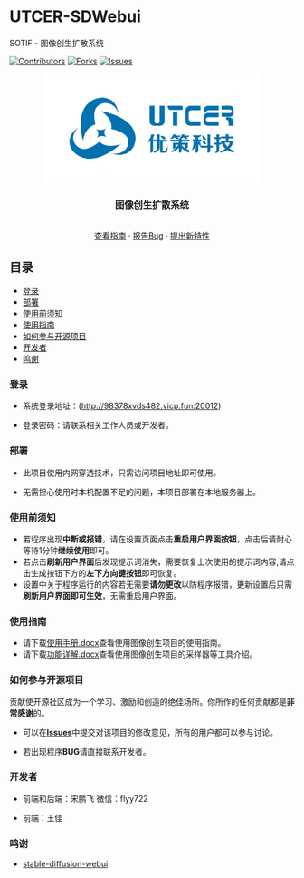 # UTCER-SDWebui
SOTIF - 图像创生扩散系统

<!-- PROJECT SHIELDS -->

[![Contributors][contributors-shield]][contributors-url]
[![Forks][forks-shield]][forks-url]
[![Issues][issues-shield]][issues-url]

<p align="center">
  <a href="https://github.com/chengxy1/UTCER-SDWebui/blob/main/README.md">
    <img src="image/logo.jpg" alt="Logo" width="384" height="192">
  </a>

  <h3 align="center">图像创生扩散系统</h3>
  <p align="center">
    <br />
    <a href="https://github.com/chengxy1/UTCER-SDWebui/blob/main/%E4%BD%BF%E7%94%A8%E6%89%8B%E5%86%8C.docx">查看指南</a>
    ·
    <a href="https://github.com/chengxy1/UTCER-SDWebui/issues">报告Bug</a>
    ·
    <a href="https://github.com/chengxy1/UTCER-SDWebui/issues">提出新特性</a>
  </p>
 
## 目录

- [登录](#登录)
- [部署](#部署)
- [使用前须知](#使用前须知)
- [使用指南](#使用指南)
- [如何参与开源项目](#如何参与开源项目)
- [开发者](#开发者)
- [鸣谢](#鸣谢)

### 登录


- 系统登录地址：(http://98378xvds482.vicp.fun:20012)

- 登录密码：请联系相关工作人员或开发者。


### 部署


- 此项目使用内网穿透技术，只需访问项目地址即可使用。

- 无需担心使用时本机配置不足的问题，本项目部署在本地服务器上。

### 使用前须知
- 若程序出现**中断或报错**，请在设置页面点击**重启用户界面按钮**，点击后请耐心等待1分钟**继续使用**即可。
- 若点击**刷新用户界面**后发现提示词消失，需要恢复上次使用的提示词内容,请点击生成按钮下方的**左下方向键按钮**即可恢复。
- 设置中关于程序运行的内容若无需要**请勿更改**以防程序报错，更新设置后只需**刷新用户界面即可生效**，无需重启用户界面。
### 使用指南

- 请下载[使用手册.docx](https://github.com/chengxy1/UTCER-SDWebui/blob/main/%E4%BD%BF%E7%94%A8%E6%89%8B%E5%86%8C.docx)查看使用图像创生项目的使用指南。
- 请下载[功能详解.docx](https://github.com/chengxy1/UTCER-SDWebui/blob/main/%E4%BD%BF%E7%94%A8%E6%89%8B%E5%86%8C.docx)查看使用图像创生项目的采样器等工具介绍。


### 如何参与开源项目


贡献使开源社区成为一个学习、激励和创造的绝佳场所。你所作的任何贡献都是**非常感谢**的。

- 可以在[**Issues**](https://github.com/chengxy1/UTCER-SDWebui/issues)中提交对该项目的修改意见，所有的用户都可以参与讨论。

- 若出现程序**BUG**请直接联系开发者。


### 开发者


- 前端和后端：宋鹏飞 微信：flyy722

- 前端：王佳


### 鸣谢


- [stable-diffusion-webui](https://github.com/AUTOMATIC1111/stable-diffusion-webui)

<!-- links -->
[contributors-shield]: https://img.shields.io/github/contributors/shaojintian/Best_README_template.svg?style=flat-square
[contributors-url]: https://github.com/chengxy1/UTCER-SDWebui/graphs/contributors
[forks-shield]: https://img.shields.io/github/forks/shaojintian/Best_README_template.svg?style=flat-square
[forks-url]: https://github.com/chengxy1/UTCER-SDWebui/forks
[stars-shield]: https://img.shields.io/github/stars/shaojintian/Best_README_template.svg?style=flat-square
[stars-url]: https://github.com/shaojintian/Best_README_template/stargazers
[issues-shield]: https://img.shields.io/github/issues/shaojintian/Best_README_template.svg?style=flat-square
[issues-url]: https://github.com/chengxy1/UTCER-SDWebui/issues


